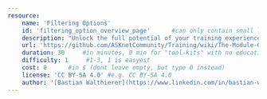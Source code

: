 ```yaml
---
resource:
    name: 'Filtering Options'
    id: 'filtering_option_overview_page'      #can only contain small letters, numbers, minus and underscore. needs to be the same as the file name
    description: "Unlock the full potential of your training experience with our powerful filtering tools. Dive into modules tailored to your needs, whether you're seeking specific difficulty levels, participant capacities, or tagged topics. Seamlessly navigate through our platform and discover the perfect modules for your next training session."
    url: 'https://github.com/ASKnetCommunity/Training/wiki/The-Module-Overview-Page#filter'
    duration: 30     #in minutes, 0 min for "tool-kits" with no educational timeframe
    difficulty: 1     #1-3, 1 is easyest
    cost: 0      #in $ (dont leave empty, but type 0 instead)
    license: 'CC BY-SA 4.0' #e.g. CC BY-SA 4.0
    author: '[Bastian Walthierer](https://www.linkedin.com/in/bastian-walthierer-0416b5112/)'
---
```

